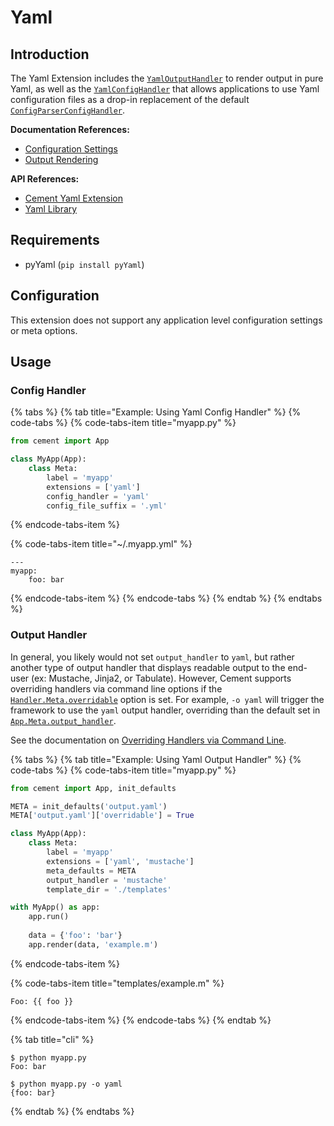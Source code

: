 # Yaml

## Introduction

The Yaml Extension includes the [`YamlOutputHandler`](http://cement.readthedocs.io/en/2.99/api/ext/ext_yaml/#cement.ext.ext_yaml.YamlOutputHandler) to render output in pure Yaml, as well as the [`YamlConfigHandler`](http://cement.readthedocs.io/en/2.99/api/ext/ext_yaml/#cement.ext.ext_yaml.YamlConfigHandler) that allows applications to use Yaml configuration files as a drop-in replacement of the default [`ConfigParserConfigHandler`](https://cement.readthedocs.io/en/2.99/api/ext/ext_configparser/#cement.ext.ext_configparser.ConfigParserConfigHandler).

**Documentation References:**

* [Configuration Settings](../core-foundation/configuration-settings.md)
* [Output Rendering](../core-foundation/output-rendering.md)

**API References:**

* [Cement Yaml Extension](https://cement.readthedocs.io/en/2.99/api/ext/ext_yaml/)
* [Yaml Library](https://pyyaml.org/wiki/PyYAMLDocumentation)

## Requirements

* pyYaml \(`pip install pyYaml`\)

## Configuration

This extension does not support any application level configuration settings or meta options.

## Usage

### Config Handler

{% tabs %}
{% tab title="Example: Using Yaml Config Handler" %}
{% code-tabs %}
{% code-tabs-item title="myapp.py" %}
```python
from cement import App

class MyApp(App):
    class Meta:
        label = 'myapp'
        extensions = ['yaml']
        config_handler = 'yaml'
        config_file_suffix = '.yml'
```
{% endcode-tabs-item %}

{% code-tabs-item title="~/.myapp.yml" %}
```
---
myapp:
    foo: bar
```
{% endcode-tabs-item %}
{% endcode-tabs %}
{% endtab %}
{% endtabs %}

### Output Handler

In general, you likely would not set `output_handler` to `yaml`, but rather another type of output handler that displays readable output to the end-user \(ex: Mustache, Jinja2, or Tabulate\). However, Cement supports overriding handlers via command line options if the [`Handler.Meta.overridable`](http://cement.readthedocs.io/en/2.99/api/core/handler/#cement.core.handler.Handler.Meta.overridable) option is set.  For example, `-o yaml` will trigger the framework to use the `yaml` output handler, overriding than the default set in [`App.Meta.output_handler`](http://cement.readthedocs.io/en/2.99/api/core/foundation/#cement.core.foundation.App.Meta.output_handler).

See the documentation on [Overriding Handlers via Command Line](../core-foundation/interfaces-and-handlers.md#overriding-handlers-via-command-line).

{% tabs %}
{% tab title="Example: Using Yaml Output Handler" %}
{% code-tabs %}
{% code-tabs-item title="myapp.py" %}
```python
from cement import App, init_defaults

META = init_defaults('output.yaml')
META['output.yaml']['overridable'] = True

class MyApp(App):
    class Meta:
        label = 'myapp'
        extensions = ['yaml', 'mustache']
        meta_defaults = META
        output_handler = 'mustache'
        template_dir = './templates'

with MyApp() as app:
    app.run()
    
    data = {'foo': 'bar'}
    app.render(data, 'example.m')
```
{% endcode-tabs-item %}

{% code-tabs-item title="templates/example.m" %}
```
Foo: {{ foo }}
```
{% endcode-tabs-item %}
{% endcode-tabs %}
{% endtab %}

{% tab title="cli" %}
```text
$ python myapp.py
Foo: bar

$ python myapp.py -o yaml
{foo: bar}
```
{% endtab %}
{% endtabs %}

